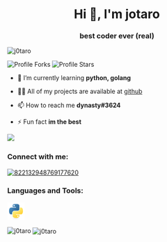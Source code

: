 <h1 align="center">Hi 👋, I'm jotaro</h1>
<h3 align="center">best coder ever (real)</h3>

<p align="left"> <img src="https://komarev.com/ghpvc/?username=j0taro&label=Profile%20views&color=0e75b6&style=flat" alt="j0taro" /> </p>
<img src="https://img.shields.io/badge/dynamic/json?&label=Total&Forks&color=0e75b6&style=flat&style=for-the-badge&query=%24.forks&url=https://api.github-star-counter.workers.dev/user/j0taro" alt="Profile Forks"></a>
<img src="https://img.shields.io/badge/dynamic/json?&label=Total%20Stars&color=0e75b6&style=flat&style=for-the-badge&query=%24.stars&url=https://api.github-star-counter.workers.dev/user/j0taro" alt="Profile Stars"></a>  
  
- 🌱 I’m currently learning **python, golang**

- 👨‍💻 All of my projects are available at [github](https://github.com/j0taro?tab=repositories)

- 📫 How to reach me **dynasty#3624**

- ⚡ Fun fact **im the best**
  
  
<img src="https://discord.c99.nl/widget/theme-1/822132948769177620.png"/>
<h3 align="left">Connect with me:</h3>
<p align="left">
<a href="https://discord.com/users/822132948769177620" target="blank"><img align="center" src="https://raw.githubusercontent.com/rahuldkjain/github-profile-readme-generator/master/src/images/icons/Social/discord.svg" alt="822132948769177620" height="30" width="40" /></a>
</p>

<h3 align="left">Languages and Tools:</h3>
<p align="left"> <a href="https://www.python.org" target="_blank" rel="noreferrer"> <img src="https://raw.githubusercontent.com/devicons/devicon/master/icons/python/python-original.svg" alt="python" width="40" height="40"/> </a> </p>

<p><img align="left" src="https://github-readme-stats.vercel.app/api/top-langs?username=j0taro&show_icons=true&theme=dark&locale=en" alt="j0taro" /></p>

<p>&nbsp;<img align="center" src="https://github-readme-stats.vercel.app/api?username=j0taro&theme=dark&locale=en" alt="j0taro" /></p>

